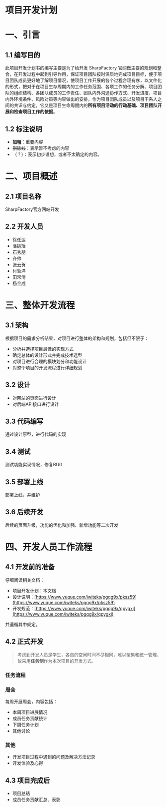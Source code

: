 # 项目开发计划


<a name="be2f0f66"></a>
# 一、引言

<a name="97498516"></a>
## 1.1 编写目的
此项目开发计划书的编写主要是为了给开发 SharpFactory 官网做主要的规划和整合，在开发过程中起到引导作用，保证项目团队按时保质地完成项目目标，便于项目团队成员更好地了解项目情况，使项目工作开展的各个过程合理有序，以文件化的形式，把对于在项目生存周期内的工作任务范围、各项工作的任务分解、项目团队的组织结构、各团队成员的工作责任、团队内外沟通协作方式、开发进度、项目内外环境条件、风险对策等内容做出的安排，作为项目团队成员以及项目干系人之间的共识与约定，它又是项目生命周期内的**所有项目活动的行动基础、项目团队开展和检查项目工作的依据**。

<a name="532c898b"></a>
## 1.2 标注说明
* **加粗**：重要内容
* ~~删除线~~：表示暂不考虑的内容
* （？）：表示初步设想，或者不太确定的内容。

<a name="53d776b0"></a>
# 二、项目概述

<a name="c4eb62ca"></a>
## 2.1 项目名称
SharpFactory官方网站开发

<a name="65ab7bbe"></a>
## 2.2 开发人员
* 徐任达
* 潘姚瑶
* 石秀朋
* 齐帅
* 张云贺
* 付哲洋
* 田常清
* 杨金成

<a name="176b7087"></a>
# 三、整体开发流程

<a name="89d41a37"></a>
## 3.1 架构
根据项目的需求分析结果，对项目进行整体的架构和规划，包括但不限于：
* 分析并选择项目最佳的实现方式
* 确定总体的设计形式并完成技术选型
* 对项目进行合理的模块划分和功能设计
* 对整个项目的开发流程进行详细规划

<a name="f65a9f0d"></a>
## 3.2 设计
* 对网站的页面进行设计
* 对后端API接口进行设计

<a name="8755c2f4"></a>
## 3.3 代码编写
通过设计原型，进行代码的实现

<a name="6c2a46ed"></a>
## 3.4 测试
测试功能实现情况，修复BUG

<a name="a2b92fe6"></a>
## 3.5 部署上线
部署上线，并维护

<a name="bfbaabca"></a>
## 3.6 后续开发
后续的页面升级，功能的优化和加强、新增功能等二次开发

<a name="51c33cf6"></a>
# 四、开发人员工作流程

<a name="bd7e4c5a"></a>
## 4.1 开发前的准备
仔细阅读相关文档：
* 项目开发计划：本文档
* 设计说明：[https://www.yuque.com/iwiteks/pgqg9x/pksz59](https://www.yuque.com/iwiteks/pgqg9x/pksz59)
* 开发规范：[https://www.yuque.com/iwiteks/pgqg9x/qpygxi](https://www.yuque.com/iwiteks/pgqg9x/qpygxi)

并遵循其中规定。

<a name="86378017"></a>
## 4.2 正式开发
> 考虑到开发人员是学生，各自的空闲时间不尽相同，难以聚集和统一管理，故采用**任务制**作为本次项目的开发方式。


<a name="d0a0da06"></a>
### 任务流程

<a name="c818f770"></a>
### 周会
每周开展周会，内容包括：
* 本周项目进展情况
* 成员任务贡献统计
* 下周任务计划
* 其他讨论

<a name="0d98c747"></a>
### 其他
* 开发项目过程中遇到的问题及解决方法记录
* 开发体验及心得

<a name="454e43aa"></a>
## 4.3 项目完成后
* 项目总结
* 成员任务贡献汇总、表彰

